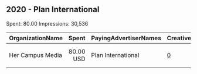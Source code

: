 ## 2020 - Plan International 
Spent: 80.00
Impressions: 30,536

|OrganizationName|Spent|PayingAdvertiserNames|CreativeUrls|Impressions|Genders|AgeBrackets|CountryCodes|BillingAddresses|CandidateBallotInformation|
|:---|---:|:---|:---|---:|:---|:---|:---|:---|:---|
|Her Campus Media|80.00 USD|Plan International|[0](https://www.snap.com/political-ads/asset/11cc00c46dfcbc8afb9bdddf0ceaad84c3649db594b09a8325f20773614ae545?mediaType=mp4)|30,536|FEMALE|18-24|united states|"9 Lansdowne St Suite 2,Boston,02215,US"||
